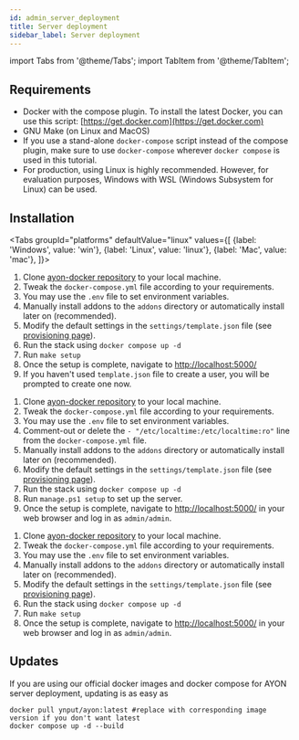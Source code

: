 ```yaml
---
id: admin_server_deployment
title: Server deployment
sidebar_label: Server deployment
---
```


import Tabs from '@theme/Tabs';
import TabItem from '@theme/TabItem';

## Requirements

-   Docker with the compose plugin. To install the latest Docker, you can use this script: [https://get.docker.com](https://get.docker.com)
-   GNU Make (on Linux and MacOS)
-   If you use a stand-alone `docker-compose` script instead of the compose plugin, make sure to use `docker-compose` wherever `docker compose` is used in this tutorial.
-   For production, using Linux is highly recommended. However, for evaluation purposes, Windows with WSL (Windows Subsystem for Linux) can be used.

## Installation

<Tabs
groupId="platforms"
defaultValue="linux"
values={[
{label: 'Windows', value: 'win'},
{label: 'Linux', value: 'linux'},
{label: 'Mac', value: 'mac'},
]}>

<TabItem value="linux">
<ReactMarkdown>

1. Clone [ayon-docker repository](https://github.com/ynput/ayon-docker) to your local machine.
2. Tweak the `docker-compose.yml` file according to your requirements.
3. You may use the `.env` file to set environment variables.
4. Manually install addons to the `addons` directory or automatically install later on (recommended).
5. Modify the default settings in the `settings/template.json` file (see [provisioning page](https://ayon.ynput.io/docs/admin_server_provisioning/#configuration-file)).
6. Run the stack using `docker compose up -d`
7. Run `make setup`
8. Once the setup is complete, navigate to [http://localhost:5000/](http://localhost:5000/)
9. If you haven't used `template.json` file to create a user, you will be prompted to create one now.

</ReactMarkdown>
</TabItem>

<TabItem value="win">
<ReactMarkdown>

1. Clone [ayon-docker repository](https://github.com/ynput/ayon-docker) to your local machine.
2. Tweak the `docker-compose.yml` file according to your requirements.
3. You may use the `.env` file to set environment variables.
4. Comment-out or delete the `- "/etc/localtime:/etc/localtime:ro"` line from the `docker-compose.yml` file.
5. Manually install addons to the `addons` directory or automatically install later on (recommended).
6. Modify the default settings in the `settings/template.json` file (see [provisioning page](https://ayon.ynput.io/docs/admin_server_provisioning/#configuration-file)).
7. Run the stack using `docker compose up -d`
8. Run `manage.ps1 setup` to set up the server.
9. Once the setup is complete, navigate to [http://localhost:5000/](http://localhost:5000/) in your web browser and log in as `admin/admin`.

</ReactMarkdown>
</TabItem>

<TabItem value="mac">
<ReactMarkdown>

1. Clone [ayon-docker repository](https://github.com/ynput/ayon-docker) to your local machine.
2. Tweak the `docker-compose.yml` file according to your requirements.
3. You may use the `.env` file to set environment variables.
4. Manually install addons to the `addons` directory or automatically install later on (recommended).
5. Modify the default settings in the `settings/template.json` file (see [provisioning page](https://ayon.ynput.io/docs/admin_server_provisioning/#configuration-file)).
6. Run the stack using `docker compose up -d`
7. Run `make setup`
8. Once the setup is complete, navigate to [http://localhost:5000/](http://localhost:5000/) in your web browser and log in as `admin/admin`.

</ReactMarkdown>
</TabItem>

</Tabs>

## Updates

If you are using our official docker images and docker compose for AYON server deployment, updating is as easy as

```shell
docker pull ynput/ayon:latest #replace with corresponding image version if you don't want latest
docker compose up -d --build
```
